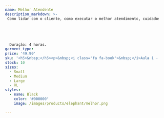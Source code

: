 ```yaml
---
name: Melhor Atendente
description_markdown: >-
 Como lidar com o cliente, como executar o melhor atendimento, cuidados pessoais no ambiente de trabalho, os principais erros no atendimento, ferramenta de atendimento omnichannel dentre outras recursos necessários para se tornar o melhor atendente.





  Duração: 4 horas.
garment_type:
price: '49.90'
sku: '<h5>&nbsp;</h5><p>&nbsp;<i class="fa fa-book">&nbsp;</i>Aula 1 - O Profissional de Atendimento</p><p>&nbsp;<i class="fa fa-book">&nbsp;</i>Aula 2 - &Eacute;tica no Trabalho</p><p>&nbsp;<i class="fa fa-book">&nbsp;</i>Aula 3 - Tratar Bem e Atender Bem</p><p>&nbsp;<i class="fa fa-book">&nbsp;</i>Aula 4 - Fideliza&ccedil;&atilde;o</p><p>&nbsp;<i class="fa fa-book">&nbsp;</i>Aula 5 - M&iacute;dias Sociais ou Redes Sociais?</p><p>&nbsp;<i class="fa fa-book">&nbsp;</i>Aula 6 - Reclama&ccedil;&otilde;es</p><p>&nbsp;<i class="fa fa-book">&nbsp;</i>Aula 7 - Como Proceder com as Reclama&ccedil;&otilde;es</p><p>&nbsp;<i class="fa fa-book">&nbsp;</i>Aula 8 - Principais Erros no Atendimento</p>'
stock: 10
sizes:
  - Small
  - Medium
  - Large
  - XL
styles:
  - name: Black
    color: '#000000'
    image: /images/products/elephant/melhor.png
  
---
```

